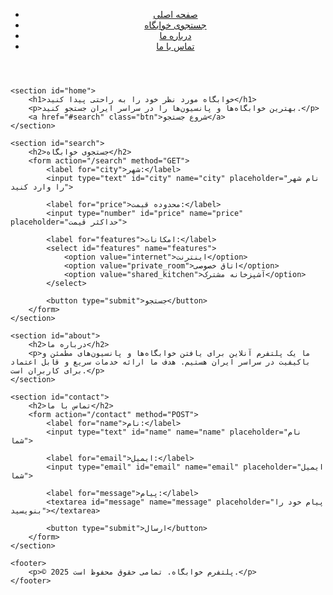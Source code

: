 <!DOCTYPE html>
<html lang="fa">
<head>
    <meta charset="UTF-8">
    <meta name="viewport" content="width=device-width, initial-scale=1.0">
    <title>یافت خوابگاه و پانسیون</title>
    <link rel="stylesheet" href="styles.css">
</head>
<body>
    <header>
        <nav>
            <ul>
                <li><a href="#home">صفحه اصلی</a></li>
                <li><a href="#search">جستجوی خوابگاه</a></li>
                <li><a href="#about">درباره ما</a></li>
                <li><a href="#contact">تماس با ما</a></li>
            </ul>
        </nav>
    </header>

    <section id="home">
        <h1>خوابگاه مورد نظر خود را به راحتی پیدا کنید</h1>
        <p>بهترین خوابگاه‌ها و پانسیون‌ها را در سراسر ایران جستجو کنید.</p>
        <a href="#search" class="btn">شروع جستجو</a>
    </section>

    <section id="search">
        <h2>جستجوی خوابگاه</h2>
        <form action="/search" method="GET">
            <label for="city">شهر:</label>
            <input type="text" id="city" name="city" placeholder="نام شهر را وارد کنید">

            <label for="price">محدوده قیمت:</label>
            <input type="number" id="price" name="price" placeholder="حداکثر قیمت">

            <label for="features">امکانات:</label>
            <select id="features" name="features">
                <option value="internet">اینترنت</option>
                <option value="private_room">اتاق خصوصی</option>
                <option value="shared_kitchen">آشپزخانه مشترک</option>
            </select>

            <button type="submit">جستجو</button>
        </form>
    </section>

    <section id="about">
        <h2>درباره ما</h2>
        <p>ما یک پلتفرم آنلاین برای یافتن خوابگاه‌ها و پانسیون‌های مطمئن و باکیفیت در سراسر ایران هستیم. هدف ما ارائه خدمات سریع و قابل اعتماد برای کاربران است.</p>
    </section>

    <section id="contact">
        <h2>تماس با ما</h2>
        <form action="/contact" method="POST">
            <label for="name">نام:</label>
            <input type="text" id="name" name="name" placeholder="نام شما">

            <label for="email">ایمیل:</label>
            <input type="email" id="email" name="email" placeholder="ایمیل شما">

            <label for="message">پیام:</label>
            <textarea id="message" name="message" placeholder="پیام خود را بنویسید"></textarea>

            <button type="submit">ارسال</button>
        </form>
    </section>

    <footer>
        <p>© 2025 پلتفرم خوابگاه. تمامی حقوق محفوظ است.</p>
    </footer>
</body>
</html>
